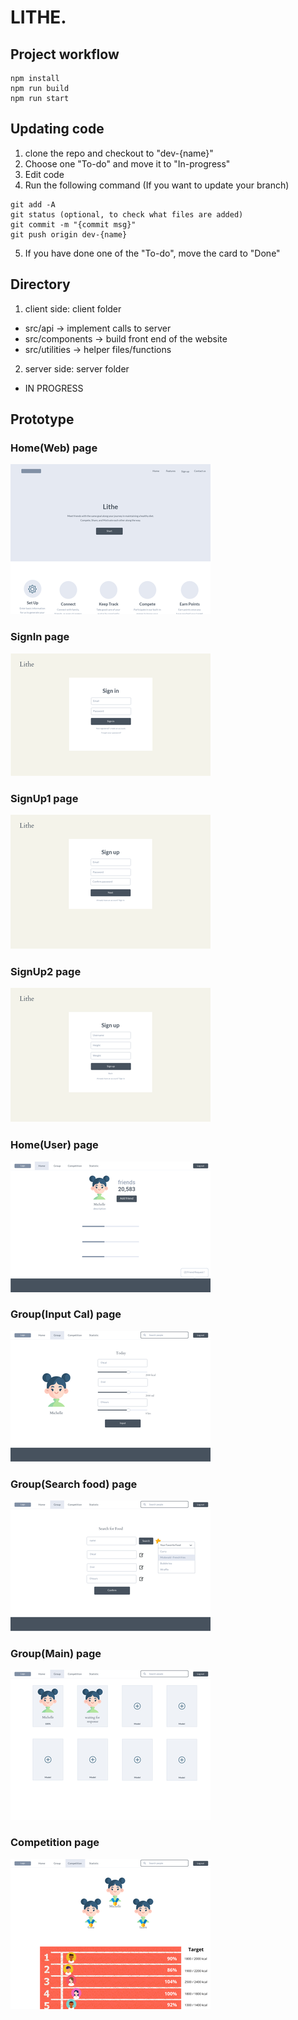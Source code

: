 # LITHE.

## Project workflow  
```
npm install  
npm run build  
npm run start  
```

## Updating code
1. clone the repo and checkout to "dev-{name}"
2. Choose one "To-do" and move it to "In-progress"
3. Edit code
4. Run the following command (If you want to update your branch)
```
git add -A
git status (optional, to check what files are added)
git commit -m "{commit msg}"
git push origin dev-{name}
```
5. If you have done one of the "To-do", move the card to "Done"

## Directory
1. client side: client folder  
- src/api -> implement calls to server  
- src/components -> build front end of the website  
- src/utilities -> helper files/functions  
2. server side: server folder
- IN PROGRESS

## Prototype  

### Home(Web) page
![1](/Img/1.png)  

### SignIn page
![2](/Img/2.png)

### SignUp1 page
![3](/Img/3.png)

### SignUp2 page
![4](/Img/4.png)

### Home(User) page
![6](/Img/6.png)

### Group(Input Cal) page
![5](/Img/5.png)

### Group(Search food) page
![7](/Img/7.png)

### Group(Main) page
![8](/Img/8.png)

### Competition page
![9](/Img/9.png)
